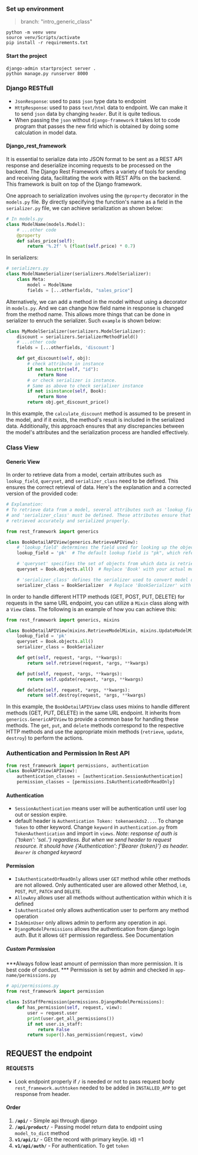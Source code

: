 ### Set up environment
> branch: "intro_generic_class"
```
python -m venv venv
source venv/Scripts/activate
pip install -r requirements.txt
```
#### Start the project
```
django-admin startproject server .
python manage.py runserver 8000
```
### Django RESTfull
- `JsonResponse`: used to pass `json` type data to endpoint
- `HttpResponse`: used to pass `text/html` data to endpoint. We can make it to send `json` data by changing `header`. But it is quite tedious.
- When passing the `json` without `django-framework` it takes lot to code program that passes the new firld which is obtained by doing some calculation in model data.

#### Django_rest_framework
It is essential to serialize data into JSON format to be sent as a REST API response and deserialize incoming requests to be processed on the backend. The Django Rest Framework offers a variety of tools for sending and receiving data, facilitating the work with REST APIs on the backend. This framework is built on top of the Django framework.

One approach to serialization involves using the `@property` decorator in the `models.py` file. By directly specifying the function's name as a field in the `serializer.py` file, we can achieve serialization as shown below:

```python
# In models.py 
class ModelName(models.Model):
    # ...other code
    @property
    def sales_price(self):
        return '%.2f' % (float(self.price) * 0.7)
```

In serializers:

```python
# serializers.py
class ModelNameSerializer(serializers.ModelSerializer):
    class Meta:
        model = ModelName
        fields = [...otherfields, "sales_price"]
```

Alternatively, we can add a method in the model without using a decorator in `models.py`. And we can change how field name in response is changed from the method name. This allows more things that can be done in serializer to enruch the serializer. Such `example` is shown below:

```python
class MyModelSerializer(serializers.ModelSerializer):
    discount = serializers.SerializerMethodField()
    # ...other code
    fields = [...otherfields, 'discount']

    def get_discount(self, obj):
        # check attribute in instance
        if not hasattr(self, "id"):
            return None
        # or check serializer is instance. 
        # Same as above to check serialixer instance
        if not isinstance(self, Book):
            return None
        return obj.get_discount_price()
```

In this example, the `calculate_discount` method is assumed to be present in the model, and if it exists, the method's result is included in the serialized data. Additionally, this approach ensures that any discrepancies between the model's attributes and the serialization process are handled effectively.

### Class View
#### Generic View
In order to retrieve data from a model, certain attributes such as `lookup_field`, `queryset`, and `serializer_class` need to be defined. This ensures the correct retrieval of data. Here's the explanation and a corrected version of the provided code:

```python
# Explanation:
# To retrieve data from a model, several attributes such as 'lookup_field', 'queryset',
# and 'serializer_class' must be defined. These attributes ensure that data can be
# retrieved accurately and serialized properly.

from rest_framework import generics

class BookDetailAPIView(generics.RetrieveAPIView):
    # 'lookup_field' determines the field used for looking up the object in the URL.
    lookup_field = 'pk'  # The default lookup field is "pk", which refers to the primary key.

    # 'queryset' specifies the set of objects from which data is retrieved.
    queryset = Book.objects.all()  # Replace 'Book' with your actual model class.

    # 'serializer_class' defines the serializer used to convert model data into JSON.
    serializer_class = BookSerializer  # Replace 'BookSerializer' with your actual serializer class.
```

In order to handle different HTTP methods (GET, POST, PUT, DELETE) for requests in the same URL endpoint, you can utilize a `Mixin` class along with a `View` class. The following is an example of how you can achieve this:

```python
from rest_framework import generics, mixins

class BookDetailAPIView(mixins.RetrieveModelMixin, mixins.UpdateModelMixin, mixins.DestroyModelMixin, generics.GenericAPIView):
    lookup_field = 'pk'
    queryset = Book.objects.all()
    serializer_class = BookSerializer

    def get(self, request, *args, **kwargs):
        return self.retrieve(request, *args, **kwargs)

    def put(self, request, *args, **kwargs):
        return self.update(request, *args, **kwargs)

    def delete(self, request, *args, **kwargs):
        return self.destroy(request, *args, **kwargs)
```

In this example, the `BookDetailAPIView` class uses mixins to handle different methods (GET, PUT, DELETE) in the same URL endpoint. It inherits from `generics.GenericAPIView` to provide a common base for handling these methods. The `get`, `put`, and `delete` methods correspond to the respective HTTP methods and use the appropriate mixin methods (`retrieve`, `update`, `destroy`) to perform the actions.

### Authentication and Permission In Rest API
```python
from rest_framework import permissions, authentication
class BookAPIView(APIView):
    authentication_classes = [authentication.SessionAuthentication]
    permission_classes = [permissions.IsAuthenticatedOrReadOnly]
```
#### Authentication
- `SessionAuthentication` means user will be authentication until user log out or session expire.
- default header is `Authentication Token: tokenaeskds2...`. To change `Token` to other keyword. Change `keyword` in `authentication.py` from `TokenAuthentication` and import in `views`. *Note: response of auth is {'token': 'sal..'} regardless. But when we send header to request resource. It should have {'Authentication': f'Bearer {token}'} as header. `Bearer` is changed keyword* 


#### Permission
- `IsAuthenticatedOrReadOnly` allows user `GET` method while other methods are not allowed. Only authenticated user are allowed other Method, i.e, `POST`, `PUT`, `PATCH` and `DELETE`.
- `AllowAny` allows user all methods without authentication within which it is defined
- `IsAuthenticated` only allows authentication user to perform any method operation
- `IsAdminUser` only allows admin to perform any operation in api. 
- `DjangoModelPermissions` allows the authentication from django login auth. But it allows `GET` permission regardless. See Documentation

##### Custom Permission
***Always follow least amount of permission than more permission. It is best code of conduct. ***
Permission is set by admin and checked in `app-name/permissions.py`
```python
# api/permissions.py
from rest_framework import permission

class IsStaffPermission(permissions.DjangoModelPermissions):
    def has_permission(self, request, view):
        user = request.user
        print(user.get_all_permissions())
        if not user.is_staff:
            return False
        return super().has_permission(request, view)
```
## REQUEST the endpoint
#### REQUESTS 
- Look endpoint properly if `/` is needed or not to pass request body
`rest_framework.authtoken` needed to be added in `INSTALLED_APP` to get response from header.

#### Order
1. **`/api/`** - Simple api through django
2. **`/api/product/`** - Passing model return data to endpoint using `model_to_dict` method
3. **`v1/api/1/`** - GEt the record with primary key(ie. id) =1
4. **`v1/api/auth/`** - For authentication. To get `token`

